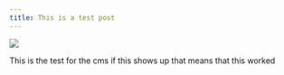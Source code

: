 ```yaml
---
title: This is a test post
---
```

![](/img/dougsnightshootlinebackground.jpg)

This is the test for the cms if this shows up that means that this worked
